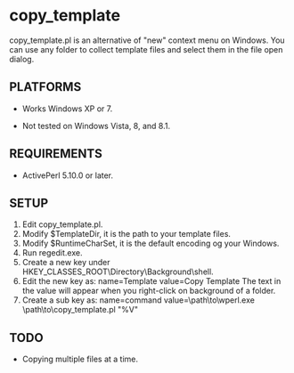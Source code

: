copy_template
====================

copy_template.pl is an alternative of "new" context menu on Windows.
You can use any folder to collect template files and select them in the file open dialog.


PLATFORMS
-------------------

* Works Windows XP or 7.

* Not tested on Windows Vista, 8, and 8.1.


REQUIREMENTS
-------------------

* ActivePerl 5.10.0 or later.


SETUP
-------------------

1. Edit copy_template.pl.
2. Modify $TemplateDir, it is the path to your template files.
3. Modify $RuntimeCharSet, it is the default encoding og your Windows.
4. Run regedit.exe.
5. Create a new key under HKEY_CLASSES_ROOT\Directory\Background\shell.
6. Edit the new key as:
     name=Template
     value=Copy Template
   The text in the value will appear when you right-click on background of a folder.
7. Create a sub key as:
     name=command
     value=\path\to\wperl.exe \path\to\copy_template.pl "%V"


TODO
-------------------

* Copying multiple files at a time.



